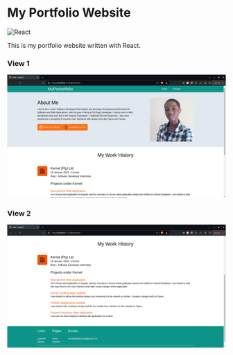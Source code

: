 <!-- # React + Vite

This template provides a minimal setup to get React working in Vite with HMR and some ESLint rules.

Currently, two official plugins are available:

- [@vitejs/plugin-react](https://github.com/vitejs/vite-plugin-react/blob/main/packages/plugin-react/README.md) uses [Babel](https://babeljs.io/) for Fast Refresh
- [@vitejs/plugin-react-swc](https://github.com/vitejs/vite-plugin-react-swc) uses [SWC](https://swc.rs/) for Fast Refresh -->

# My Portfolio Website

<img width="100px" alt="React" src="https://cdn.jsdelivr.net/gh/devicons/devicon@latest/icons/react/react-original.svg" />

This is my portfolio website written with React. 


### View 1     

<img alt="Portfolio page" src="public/ReactPortfolioWebsite.png">

### View 2

<img alt="Portfolio page 2" src="public/ReactPortfolioWebsite1.png">